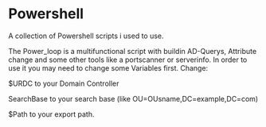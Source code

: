 # Powershell
A collection of Powershell scripts i used to use.

The Power_loop is a multifunctional script with buildin AD-Querys, Attribute change and some other tools like a portscanner or serverinfo.
In order to use it you may need to change some Variables first.
Change:

$URDC to your Domain Controller

SearchBase to your search base (like OU=OUsname,DC=example,DC=com)

$Path to your export path.
